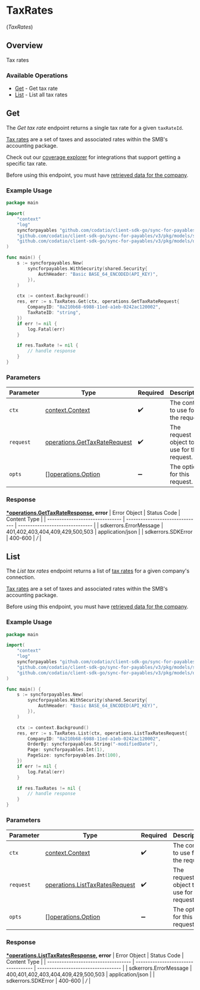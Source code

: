 # TaxRates
(*TaxRates*)

## Overview

Tax rates

### Available Operations

* [Get](#get) - Get tax rate
* [List](#list) - List all tax rates

## Get

The *Get tax rate* endpoint returns a single tax rate for a given `taxRateId`.

[Tax rates](https://docs.codat.io/sync-for-payables-api#/schemas/TaxRate) are a set of taxes and associated rates within the SMB's accounting package.

Check out our [coverage explorer](https://knowledge.codat.io/supported-features/accounting?view=tab-by-data-type&dataType=taxRates) for integrations that support getting a specific tax rate.

Before using this endpoint, you must have [retrieved data for the company](https://docs.codat.io/sync-for-payables-api#/operations/refresh-company-data).


### Example Usage

```go
package main

import(
	"context"
	"log"
	syncforpayables "github.com/codatio/client-sdk-go/sync-for-payables/v3"
	"github.com/codatio/client-sdk-go/sync-for-payables/v3/pkg/models/shared"
	"github.com/codatio/client-sdk-go/sync-for-payables/v3/pkg/models/operations"
)

func main() {
    s := syncforpayables.New(
        syncforpayables.WithSecurity(shared.Security{
            AuthHeader: "Basic BASE_64_ENCODED(API_KEY)",
        }),
    )

    ctx := context.Background()
    res, err := s.TaxRates.Get(ctx, operations.GetTaxRateRequest{
        CompanyID: "8a210b68-6988-11ed-a1eb-0242ac120002",
        TaxRateID: "string",
    })
    if err != nil {
        log.Fatal(err)
    }

    if res.TaxRate != nil {
        // handle response
    }
}
```

### Parameters

| Parameter                                                                        | Type                                                                             | Required                                                                         | Description                                                                      |
| -------------------------------------------------------------------------------- | -------------------------------------------------------------------------------- | -------------------------------------------------------------------------------- | -------------------------------------------------------------------------------- |
| `ctx`                                                                            | [context.Context](https://pkg.go.dev/context#Context)                            | :heavy_check_mark:                                                               | The context to use for the request.                                              |
| `request`                                                                        | [operations.GetTaxRateRequest](../../pkg/models/operations/gettaxraterequest.md) | :heavy_check_mark:                                                               | The request object to use for the request.                                       |
| `opts`                                                                           | [][operations.Option](../../pkg/models/operations/option.md)                     | :heavy_minus_sign:                                                               | The options for this request.                                                    |


### Response

**[*operations.GetTaxRateResponse](../../pkg/models/operations/gettaxrateresponse.md), error**
| Error Object                    | Status Code                     | Content Type                    |
| ------------------------------- | ------------------------------- | ------------------------------- |
| sdkerrors.ErrorMessage          | 401,402,403,404,409,429,500,503 | application/json                |
| sdkerrors.SDKError              | 400-600                         | */*                             |

## List

The *List tax rates* endpoint returns a list of [tax rates](https://docs.codat.io/sync-for-payables-api#/schemas/TaxRate) for a given company's connection.

[Tax rates](https://docs.codat.io/sync-for-payables-api#/schemas/TaxRate) are a set of taxes and associated rates within the SMB's accounting package.

Before using this endpoint, you must have [retrieved data for the company](https://docs.codat.io/sync-for-payables-api#/operations/refresh-company-data).
    

### Example Usage

```go
package main

import(
	"context"
	"log"
	syncforpayables "github.com/codatio/client-sdk-go/sync-for-payables/v3"
	"github.com/codatio/client-sdk-go/sync-for-payables/v3/pkg/models/shared"
	"github.com/codatio/client-sdk-go/sync-for-payables/v3/pkg/models/operations"
)

func main() {
    s := syncforpayables.New(
        syncforpayables.WithSecurity(shared.Security{
            AuthHeader: "Basic BASE_64_ENCODED(API_KEY)",
        }),
    )

    ctx := context.Background()
    res, err := s.TaxRates.List(ctx, operations.ListTaxRatesRequest{
        CompanyID: "8a210b68-6988-11ed-a1eb-0242ac120002",
        OrderBy: syncforpayables.String("-modifiedDate"),
        Page: syncforpayables.Int(1),
        PageSize: syncforpayables.Int(100),
    })
    if err != nil {
        log.Fatal(err)
    }

    if res.TaxRates != nil {
        // handle response
    }
}
```

### Parameters

| Parameter                                                                            | Type                                                                                 | Required                                                                             | Description                                                                          |
| ------------------------------------------------------------------------------------ | ------------------------------------------------------------------------------------ | ------------------------------------------------------------------------------------ | ------------------------------------------------------------------------------------ |
| `ctx`                                                                                | [context.Context](https://pkg.go.dev/context#Context)                                | :heavy_check_mark:                                                                   | The context to use for the request.                                                  |
| `request`                                                                            | [operations.ListTaxRatesRequest](../../pkg/models/operations/listtaxratesrequest.md) | :heavy_check_mark:                                                                   | The request object to use for the request.                                           |
| `opts`                                                                               | [][operations.Option](../../pkg/models/operations/option.md)                         | :heavy_minus_sign:                                                                   | The options for this request.                                                        |


### Response

**[*operations.ListTaxRatesResponse](../../pkg/models/operations/listtaxratesresponse.md), error**
| Error Object                        | Status Code                         | Content Type                        |
| ----------------------------------- | ----------------------------------- | ----------------------------------- |
| sdkerrors.ErrorMessage              | 400,401,402,403,404,409,429,500,503 | application/json                    |
| sdkerrors.SDKError                  | 400-600                             | */*                                 |
